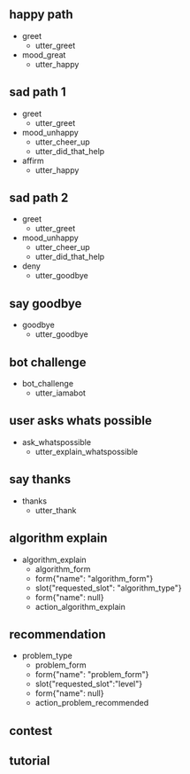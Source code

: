 ## happy path
* greet
  - utter_greet
* mood_great
  - utter_happy

## sad path 1
* greet
  - utter_greet
* mood_unhappy
  - utter_cheer_up
  - utter_did_that_help
* affirm
  - utter_happy

## sad path 2
* greet
  - utter_greet
* mood_unhappy
  - utter_cheer_up
  - utter_did_that_help
* deny
  - utter_goodbye

## say goodbye
* goodbye
  - utter_goodbye

## bot challenge
* bot_challenge
  - utter_iamabot
  
## user asks whats possible
* ask_whatspossible
  - utter_explain_whatspossible
  
## say thanks
* thanks
  - utter_thank

## algorithm explain 
* algorithm_explain
  - algorithm_form
  - form{"name": "algorithm_form"}
  - slot{"requested_slot": "algorithm_type"}
  - form{"name": null}
  - action_algorithm_explain

## recommendation
* problem_type
  - problem_form
  - form{"name": "problem_form"}
  - slot{"requested_slot":"level"}
  - form{"name": null}
  - action_problem_recommended
## contest

  

## tutorial
